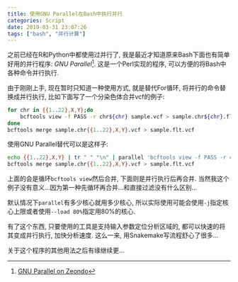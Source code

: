 ```yaml
---
title: 使用GNU Parallel在Bash中执行并行
categories: Script
date: 2019-03-31 23:07:26
tags: ["bash", "并行计算"]
---
```


之前已经在R和Python中都使用过并行了, 我是最近才知道原来Bash下面也有简单好用的并行程序: *GNU Parallel*[^1]. 这是一个Perl实现的程序, 可以方便的将Bash中各种命令并行执行.

[^1]: [GNU Parallel on Zeondo](https://doi.org/10.5281/zenodo.1146014)

<!-- 摘要部分 -->
<!-- more -->

由于刚刚上手, 现在暂时只知道一种使用方式, 就是替代For循环, 将并行的命令替换成并行执行, 比如下面写了一个分染色体合并vcf的例子:

```bash
for chr in {{1..22},X,Y};do
    bcftools view -f PASS -r chr${chr} sample.vcf > sample.chr${chr}.flt.vcf
done
bcftools merge sample.chr{{1..22},X,Y}.vcf > sample.flt.vcf
```

使用GNU Parallel替代可以是这样子:

```bash
echo {{1..22},X,Y} | tr " " "\n" | parallel 'bcftools view -f PASS -r chr{} sample.vcf > sample.chr{}.flt.vcf'
bcftools merge sample.chr{{1..22},X,Y}.vcf > sample.flt.vcf
```

上面的会是循环`bcftools view`然后合并, 下面则是并行执行后再合并. 当然我这个例子没有意义...因为第一种先循环再合并...和直接过滤没有什么区别...

默认情况下`parallel`有多少核心就用多少核心, 所以实际使用可能会使用`-j`指定核心上限或者使用`--load 80%`指定用80%的核心.

有了这个东西, 只要使用的工具是支持输入参数定位分析区域的, 都可以快速的将其变成并行执行, 加快分析速度. 这么一来, 用Snakemake写流程舒心了很多...

关于这个程序的其他用法之后有缘继续更...